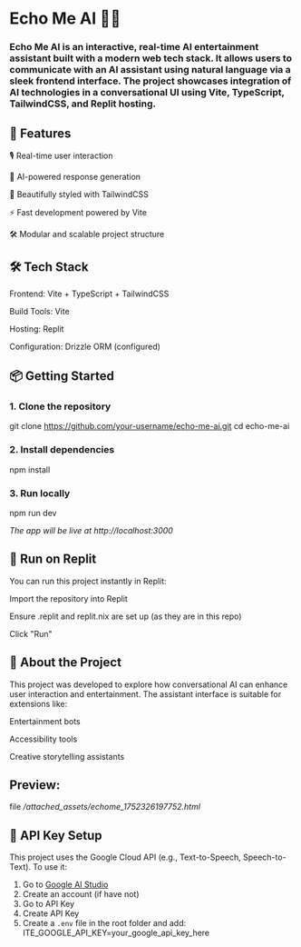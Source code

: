 # Echo Me AI 🎤🤖
### Echo Me AI is an interactive, real-time AI entertainment assistant built with a modern web tech stack. It allows users to communicate with an AI assistant using natural language via a sleek frontend interface. The project showcases integration of AI technologies in a conversational UI using Vite, TypeScript, TailwindCSS, and Replit hosting.

## 🚀 Features
🎙️ Real-time user interaction

💬 AI-powered response generation

🎨 Beautifully styled with TailwindCSS

⚡️ Fast development powered by Vite

🛠️ Modular and scalable project structure

## 🛠 Tech Stack
Frontend: Vite + TypeScript + TailwindCSS

Build Tools: Vite

Hosting: Replit

Configuration: Drizzle ORM (configured)

## 📦 Getting Started
### 1. Clone the repository
git clone https://github.com/your-username/echo-me-ai.git
cd echo-me-ai

### 2. Install dependencies
npm install

### 3. Run locally
npm run dev

*The app will be live at http://localhost:3000*

## 🧪 Run on Replit
You can run this project instantly in Replit:

Import the repository into Replit

Ensure .replit and replit.nix are set up (as they are in this repo)

Click "Run"

## 🧠 About the Project
This project was developed to explore how conversational AI can enhance user interaction and entertainment. The assistant interface is suitable for extensions like:

Entertainment bots

Accessibility tools

Creative storytelling assistants

## Preview: 
file */attached_assets/echome_1752326197752.html*

## 🔐 API Key Setup

This project uses the Google Cloud API (e.g., Text-to-Speech, Speech-to-Text). To use it:

1. Go to [Google AI Studio](https://aistudio.google.com/welcome)
2. Create an account (if have not)
3. Go to API Key
4. Create API Key
5. Create a `.env` file in the root folder and add: ITE_GOOGLE_API_KEY=your_google_api_key_here
